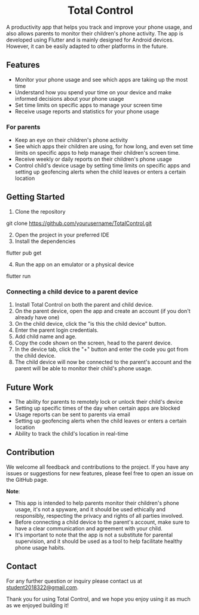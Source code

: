 <h1 align="center">Total Control</h1>

A productivity app that helps you track and improve your phone usage, and also allows parents to monitor their children's phone activity. The app is developed using Flutter and is mainly designed for Android devices. However, it can be easily adapted to other platforms in the future.

## Features
- Monitor your phone usage and see which apps are taking up the most time
- Understand how you spend your time on your device and make informed decisions about your phone usage
- Set time limits on specific apps to manage your screen time
- Receive usage reports and statistics for your phone usage

### For parents
- Keep an eye on their children's phone activity
- See which apps their children are using, for how long, and even set time limits on specific apps to help manage their children's screen time.
- Receive weekly or daily reports on their children's phone usage
- Control child's device usage by setting time limits on specific apps and setting up geofencing alerts when the child leaves or enters a certain location

## Getting Started
1. Clone the repository

git clone https://github.com/yourusername/TotalControl.git

2. Open the project in your preferred IDE
3. Install the dependencies

flutter pub get

4. Run the app on an emulator or a physical device

flutter run


### Connecting a child device to a parent device
1. Install Total Control on both the parent and child device.
2. On the parent device, open the app and create an account (if you don't already have one)
3. On the child device, click the "is this the child device" button.
4. Enter the parent login credentials.
5. Add child name and age.
6. Copy the code shown on the screen, head to the parent device.
7. In the device tab, click the "+" button and enter the code you got from the child device.
4. The child device will now be connected to the parent's account and the parent will be able to monitor their child's phone usage.

## Future Work
- The ability for parents to remotely lock or unlock their child's device
- Setting up specific times of the day when certain apps are blocked
- Usage reports can be sent to parents via email
- Setting up geofencing alerts when the child leaves or enters a certain location
- Ability to track the child's location in real-time

## Contribution
We welcome all feedback and contributions to the project. If you have any issues or suggestions for new features, please feel free to open an issue on the GitHub page.

**Note**:
- This app is intended to help parents monitor their children's phone usage, it's not a spyware, and it should be used ethically and responsibly, respecting the privacy and rights of all parties involved.
- Before connecting a child device to the parent's account, make sure to have a clear communication and agreement with your child.
- It's important to note that the app is not a substitute for parental supervision, and it should be used as a tool to help facilitate healthy phone usage habits.

## Contact
For any further question or inquiry please contact us at student2018322@gmail.com.

Thank you for using Total Control, and we hope you enjoy using it as much as we enjoyed building it!
